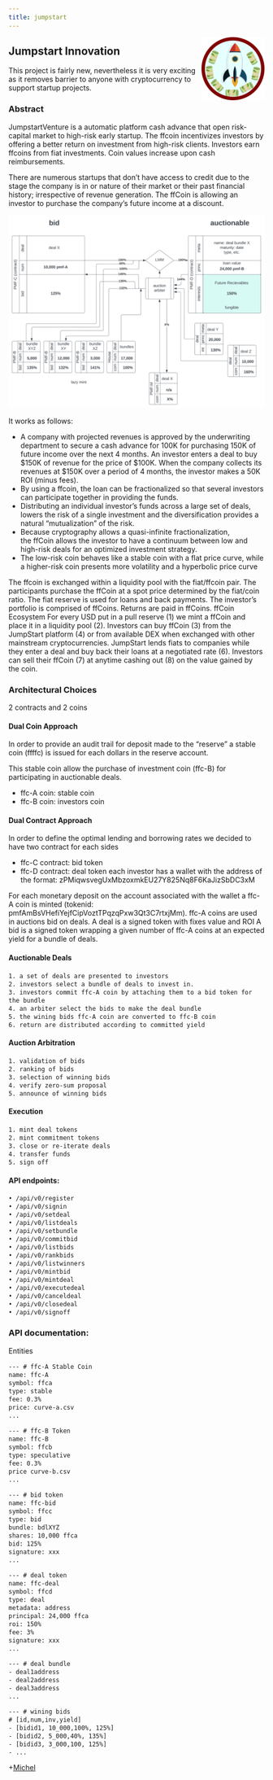 ```yaml
---
title: jumpstart
---
```

![logo](fricfrac.svg)
<style>img[alt=logo] { width: 124px; float: right }</style>


## Jumpstart Innovation

This project is fairly new, nevertheless it is very exciting
as it removes barrier to anyone with cryptocurrency to support
startup projects.

### Abstract

JumpstartVenture is a automatic platform cash advance that open risk-capital market to high-risk early startup.
The ffcoin incentivizes investors by offering a better return on investment from high-risk clients.
Investors earn ffcoins from fiat investments. Coin values increase upon cash reimbursements.

There are numerous startups that don’t have access to credit
due to the stage the company is in or nature of their market or their past financial history;
irrespective of revenue generation.
The ffCoin is allowing an investor to purchase the company’s future income at a discount.

![auctionmaker](auctionmaker.svg)
<style>img[alt=autionmaker] { width: 100%; }</style>

It works as follows:

- A company with projected revenues is approved by the underwriting department to secure a cash advance for 100K for purchasing 150K of future income over the next 4 months. An investor enters a deal to buy $150K of revenue for the price of $100K. When the company collects its revenues at $150K over a period of 4 months, the investor makes a 50K ROI (minus fees).
- By using a ffcoin, the loan can be fractionalized so that several investors can participate together in providing the funds.
- Distributing an individual investor’s funds across a large set of deals, lowers the risk of a single investment and the diversification provides a natural “mutualization” of the risk.
- Because cryptography allows a quasi-infinite fractionalization, the ffCoin allows the investor to have a continuum between low and high-risk deals for an optimized investment strategy.
- The low-risk coin behaves like a stable coin with a flat price curve, while a higher-risk coin presents more volatility and a hyperbolic price curve

The ffcoin is exchanged within a liquidity pool with the fiat/ffcoin pair.
The participants purchase the ffCoin at a spot price determined by the fiat/coin ratio. The fiat reserve is used for loans and back payments. The investor’s portfolio is comprised of ffCoins. Returns are paid in ffCoins.
ffCoin Ecosystem
For every USD put in a pull reserve (1) we mint a ffCoin and place it in a liquidity pool (2). Investors can buy ffCoin (3) from the JumpStart platform (4) or from available DEX when exchanged with other mainstream cryptocurrencies.
JumpStart lends fiats to companies while they enter a deal and buy back their loans at a negotiated rate (6). Investors can sell their ffCoin (7) at anytime cashing out (8) on the value gained by the coin.

### Architectural Choices

2 contracts and 2 coins

#### Dual Coin Approach
In order to provide an audit trail for deposit made to the “reserve” a stable coin (ffffc) is issued for each dollars in the reserve account.

This stable coin allow the purchase of investment coin (ffc-B) for participating in auctionable deals.
- ffc-A coin: stable coin
- ffc-B coin: investors coin

#### Dual Contract Approach
In order to define the optimal lending and borrowing rates we decided to have two contract for each sides
- ffc-C contract: bid token
- ffc-D contract: deal token
each investor has a wallet with the address of the format: zPMiqwsvegUxMbzoxmkEU27Y825Nq8F6KaJizSbDC3xM

For each monetary deposit on the account associated with the wallet a ffc-A coin is minted (tokenid: pmfAmBsVHefiYejfCipVoztTPqzqPxw3Qt3C7rtxjMm).
ffc-A coins are used in auctions bid on deals. A deal is a signed token with fixes value and ROI A bid is a signed token wrapping a given number of ffc-A coins at an expected yield for a bundle of deals.

#### Auctionable Deals
    1. a set of deals are presented to investors
    2. investors select a bundle of deals to invest in.
    3. investors commit ffc-A coin by attaching them to a bid token for the bundle
    4. an arbiter select the bids to make the deal bundle
    5. the wining bids ffc-A coin are converted to ffc-B coin
    6. return are distributed according to committed yield

#### Auction Arbitration
    1. validation of bids
    2. ranking of bids
    3. selection of winning bids
    4. verify zero-sum proposal
    5. announce of winning bids

#### Execution
    1. mint deal tokens
    2. mint commitment tokens
    3. close or re-iterate deals
    4. transfer funds
    5. sign off

#### API endpoints:
    • /api/v0/register
    • /api/v0/signin
    • /api/v0/setdeal
    • /api/v0/listdeals
    • /api/v0/setbundle
    • /api/v0/commitbid
    • /api/v0/listbids
    • /api/v0/rankbids
    • /api/v0/listwinners
    • /api/v0/mintbid
    • /api/v0/mintdeal
    • /api/v0/executedeal
    • /api/v0/canceldeal
    • /api/v0/closedeal
    • /api/v0/signoff

### API documentation:

Entities
```
--- # ffc-A Stable Coin
name: ffc-A
symbol: ffca
type: stable
fee: 0.3%
price: curve-a.csv
...
```
```
--- # ffc-B Token
name: ffc-B
symbol: ffcb
type: speculative
fee: 0.3%
price curve-b.csv
...
```
```
--- # bid token
name: ffc-bid
symbol: ffcc
type: bid
bundle: bdlXYZ
shares: 10,000 ffca
bid: 125%
signature: xxx
...
```
```
--- # deal token
name: ffc-deal
symbol: ffcd
type: deal
metadata: address
principal: 24,000 ffca
roi: 150%
fee: 3%
signature: xxx
...
```
```
--- # deal bundle
- deal1address
- deal2address
- deal3address
...
```
```
--- # wining bids
# [id,num,inv,yield]
- [bidid1, 10_000,100%, 125%]
- [bidid2, 5_000,40%, 135%]
- [bidid3, 3_000,100, 125%]
- ...
```


+[Michel](https://duckduckgo.com/?q=Michel+Combes+blockchain)
